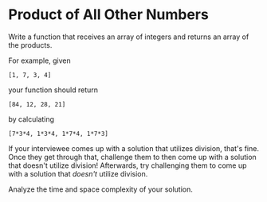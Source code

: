 # Product of All Other Numbers

Write a function that receives an array of integers and returns an array of the
products.

For example, given

```
[1, 7, 3, 4]
```

your function should return

```
[84, 12, 28, 21]
```

by calculating

```
[7*3*4, 1*3*4, 1*7*4, 1*7*3]
```

If your interviewee comes up with a solution that utilizes division, that's fine. Once they get through that, challenge them to then come up with a solution that doesn't utilize division!
Afterwards, try challenging them to come up with a solution that _doesn't_
utilize division.

Analyze the time and space complexity of your solution.
